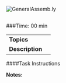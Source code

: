 ![GeneralAssemb.ly](http://studio.generalassemb.ly/GA_Slide_Assets/Code_along_icon_md.png)

## 


###Time: 00 min

| | |
| ------------- |:-------------|
| __Topics__ |  | 
| __Description__|  |    
 


####Task Instructions




**Notes:**